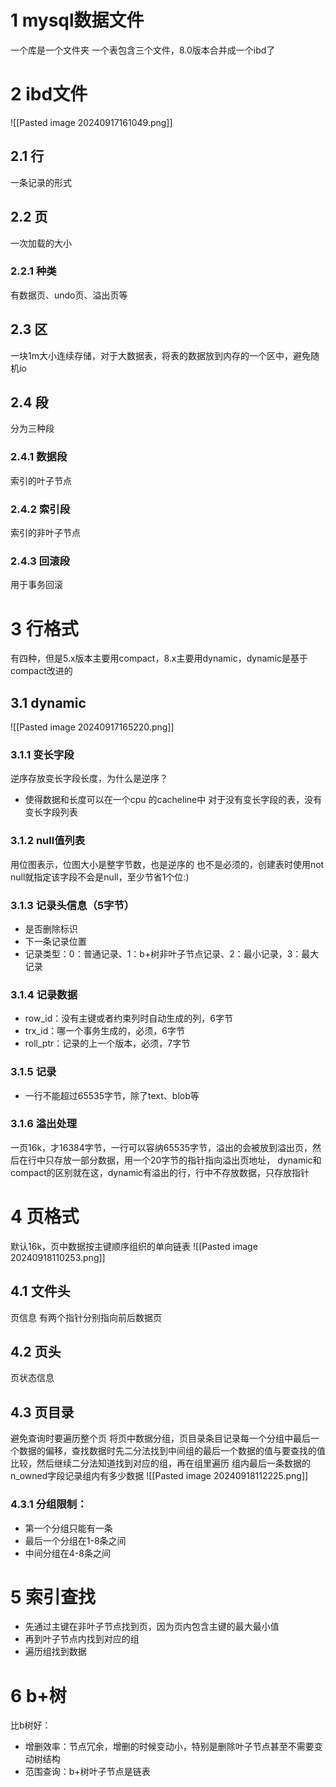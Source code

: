 # 1	mysql数据文件
一个库是一个文件夹
一个表包含三个文件，8.0版本合并成一个ibd了
# 2	ibd文件
![[Pasted image 20240917161049.png]]
## 2.1	行
一条记录的形式
## 2.2	页
一次加载的大小
### 2.2.1	种类
有数据页、undo页、溢出页等
## 2.3	区
一块1m大小连续存储，对于大数据表，将表的数据放到内存的一个区中，避免随机io
## 2.4	段
分为三种段
### 2.4.1	数据段
索引的叶子节点
### 2.4.2	索引段
索引的非叶子节点
### 2.4.3	回滚段
用于事务回滚

# 3	行格式
有四种，但是5.x版本主要用compact，8.x主要用dynamic，dynamic是基于compact改进的
## 3.1	dynamic
![[Pasted image 20240917165220.png]]
### 3.1.1	变长字段
逆序存放变长字段长度，为什么是逆序？
- 使得数据和长度可以在一个cpu 的cacheline中
对于没有变长字段的表，没有变长字段列表
### 3.1.2	null值列表
用位图表示，位图大小是整字节数，也是逆序的
也不是必须的，创建表时使用not null就指定该字段不会是null，至少节省1个位:)
### 3.1.3	记录头信息（5字节）
- 是否删除标识
- 下一条记录位置
- 记录类型：0：普通记录、1：b+树非叶子节点记录、2：最小记录，3：最大记录
### 3.1.4	记录数据
- row_id：没有主键或者约束列时自动生成的列，6字节
- trx_id：哪一个事务生成的，必须，6字节
- roll_ptr：记录的上一个版本，必须，7字节
### 3.1.5	记录
- 一行不能超过65535字节，除了text、blob等
### 3.1.6	溢出处理
一页16k，才16384字节，一行可以容纳65535字节，溢出的会被放到溢出页，然后在行中只存放一部分数据，用一个20字节的指针指向溢出页地址，
dynamic和compact的区别就在这，dynamic有溢出的行，行中不存放数据，只存放指针

# 4	页格式
默认16k，页中数据按主键顺序组织的单向链表
![[Pasted image 20240918110253.png]]
## 4.1	文件头
页信息
有两个指针分别指向前后数据页
## 4.2	页头
页状态信息
## 4.3	页目录
避免查询时要遍历整个页
将页中数据分组，页目录条目记录每一个分组中最后一个数据的偏移，查找数据时先二分法找到中间组的最后一个数据的值与要查找的值比较，然后继续二分法知道找到对应的组，再在组里遍历
组内最后一条数据的n_owned字段记录组内有多少数据
![[Pasted image 20240918112225.png]]
### 4.3.1	分组限制：
- 第一个分组只能有一条
- 最后一个分组在1-8条之间
- 中间分组在4-8条之间
# 5	索引查找
- 先通过主键在非叶子节点找到页，因为页内包含主键的最大最小值
- 再到叶子节点内找到对应的组
- 遍历组找到数据
# 6	b+树
比b树好：
- 增删效率：节点冗余，增删的时候变动小，特别是删除叶子节点甚至不需要变动树结构
- 范围查询：b+树叶子节点是链表

